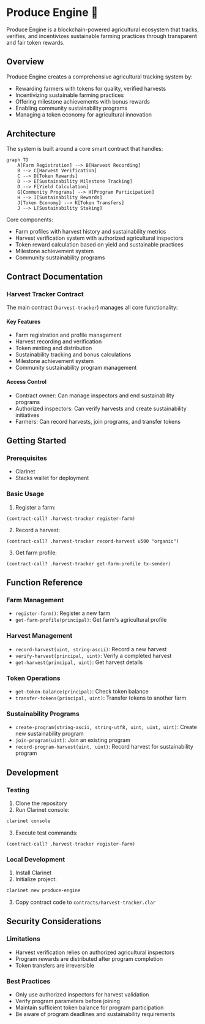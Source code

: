 # Produce Engine 🌱

Produce Engine is a blockchain-powered agricultural ecosystem that tracks, verifies, and incentivizes sustainable farming practices through transparent and fair token rewards.

## Overview

Produce Engine creates a comprehensive agricultural tracking system by:
- Rewarding farmers with tokens for quality, verified harvests
- Incentivizing sustainable farming practices
- Offering milestone achievements with bonus rewards
- Enabling community sustainability programs
- Managing a token economy for agricultural innovation

## Architecture

The system is built around a core smart contract that handles:

```mermaid
graph TD
    A[Farm Registration] --> B[Harvest Recording]
    B --> C[Harvest Verification]
    C --> D[Token Rewards]
    D --> E[Sustainability Milestone Tracking]
    D --> F[Yield Calculation]
    G[Community Programs] --> H[Program Participation]
    H --> I[Sustainability Rewards]
    J[Token Economy] --> K[Token Transfers]
    J --> L[Sustainability Staking]
```

Core components:
- Farm profiles with harvest history and sustainability metrics
- Harvest verification system with authorized agricultural inspectors
- Token reward calculation based on yield and sustainable practices
- Milestone achievement system
- Community sustainability programs

## Contract Documentation

### Harvest Tracker Contract

The main contract (`harvest-tracker`) manages all core functionality:

#### Key Features
- Farm registration and profile management
- Harvest recording and verification
- Token minting and distribution
- Sustainability tracking and bonus calculations
- Milestone achievement system
- Community sustainability program management

#### Access Control
- Contract owner: Can manage inspectors and end sustainability programs
- Authorized inspectors: Can verify harvests and create sustainability initiatives
- Farmers: Can record harvests, join programs, and transfer tokens

## Getting Started

### Prerequisites
- Clarinet
- Stacks wallet for deployment

### Basic Usage

1. Register a farm:
```clarity
(contract-call? .harvest-tracker register-farm)
```

2. Record a harvest:
```clarity
(contract-call? .harvest-tracker record-harvest u500 "organic")
```

3. Get farm profile:
```clarity
(contract-call? .harvest-tracker get-farm-profile tx-sender)
```

## Function Reference

### Farm Management
- `register-farm()`: Register a new farm
- `get-farm-profile(principal)`: Get farm's agricultural profile

### Harvest Management
- `record-harvest(uint, string-ascii)`: Record a new harvest
- `verify-harvest(principal, uint)`: Verify a completed harvest
- `get-harvest(principal, uint)`: Get harvest details

### Token Operations
- `get-token-balance(principal)`: Check token balance
- `transfer-tokens(principal, uint)`: Transfer tokens to another farm

### Sustainability Programs
- `create-program(string-ascii, string-utf8, uint, uint, uint)`: Create new sustainability program
- `join-program(uint)`: Join an existing program
- `record-program-harvest(uint, uint)`: Record harvest for sustainability program

## Development

### Testing
1. Clone the repository
2. Run Clarinet console:
```bash
clarinet console
```
3. Execute test commands:
```clarity
(contract-call? .harvest-tracker register-farm)
```

### Local Development
1. Install Clarinet
2. Initialize project:
```bash
clarinet new produce-engine
```
3. Copy contract code to `contracts/harvest-tracker.clar`

## Security Considerations

### Limitations
- Harvest verification relies on authorized agricultural inspectors
- Program rewards are distributed after program completion
- Token transfers are irreversible

### Best Practices
- Only use authorized inspectors for harvest validation
- Verify program parameters before joining
- Maintain sufficient token balance for program participation
- Be aware of program deadlines and sustainability requirements